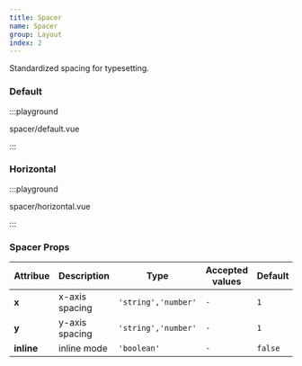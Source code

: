 ```yaml
---
title: Spacer
name: Spacer
group: Layout
index: 2
---
```


Standardized spacing for typesetting.

### Default

:::playground

spacer/default.vue

:::

### Horizontal

:::playground

spacer/horizontal.vue

:::

### Spacer Props

| Attribue   | Description    | Type                | Accepted values | Default |
| ---------- | -------------- | ------------------- | --------------- | ------- |
| **x**      | x-axis spacing | `'string','number'` | `-`             | `1`     |
| **y**      | y-axis spacing | `'string','number'` | `-`             | `1`     |
| **inline** | inline mode    | `'boolean'`         | `-`             | `false` |
